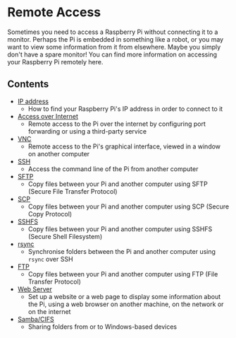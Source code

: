 # Remote Access

Sometimes you need to access a Raspberry Pi without connecting it to a monitor. Perhaps the Pi is embedded in something like a robot, or you may want to view some information from it from elsewhere. Maybe you simply don't have a spare monitor! You can find more information on accessing your Raspberry Pi remotely here. 

## Contents

- [IP address](./ip-address)
    - How to find your Raspberry Pi's IP address in order to connect to it
- [Access over Internet](./access-over-Internet)
    - Remote access to the Pi over the internet by configuring port forwarding or using a third-party service
- [VNC](./vnc)
    - Remote access to the Pi's graphical interface, viewed in a window on another computer
- [SSH](./ssh)
    - Access the command line of the Pi from another computer
- [SFTP](./ssh/sftp)
    - Copy files between your Pi and another computer using SFTP (Secure File Transfer Protocol)
- [SCP](./ssh/scp)
    - Copy files between your Pi and another computer using SCP (Secure Copy Protocol)
- [SSHFS](./ssh/sshfs)
    - Copy files between your Pi and another computer using SSHFS (Secure Shell Filesystem)
- [rsync](./ssh/rsync)
    - Synchronise folders between the Pi and another computer using `rsync` over SSH
- [FTP](./ftp)
    - Copy files between your Pi and another computer using FTP (File Transfer Protocol)
- [Web Server](./web-server)
    - Set up a website or a web page to display some information about the Pi, using a web browser on another machine, on the network or on the internet
- [Samba/CIFS](./samba)
    - Sharing folders from or to Windows-based devices
